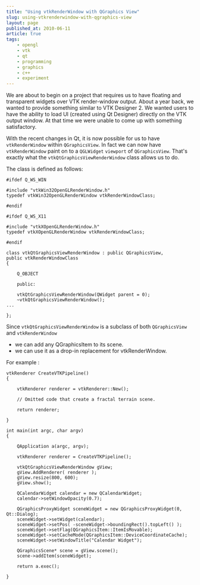 ```yaml
---
title: "Using vtkRenderWindow with QGraphics View"
slug: using-vtkrenderwindow-with-qgraphics-view
layout: page
published_at: 2010-06-11
article: true
tags:
    - opengl
    - vtk
    - qt
    - programming
    - graphics
    - c++
    - experiment
---
```



We are about to begin on a project that requires us to have floating and transparent widgets over VTK render-window output. About a year back, we wanted to provide something similar to VTK Designer 2. We wanted users to have the ability to load UI (created using Qt Designer) directly on the VTK output window. At that time we were unable to come up with something satisfactory.

With the recent changes in Qt, it is now possible for us to have `vtkRenderWindow` within `QGraphicsView`. In fact we can now have `vtkRenderWindow` paint on to a `QGLWidget` `viewport` of `QGraphicsView`. That's exactly what the `vtkQtGraphicsViewRenderWindow` class allows us to do.

The class is defined as follows:
```
#ifdef Q_WS_WIN

#include "vtkWin32OpenGLRenderWindow.h"
typedef vtkWin32OpenGLRenderWindow vtkRenderWindowClass;

#endif

#ifdef Q_WS_X11

#include "vtkXOpenGLRenderWindow.h"
typedef vtkXOpenGLRenderWindow vtkRenderWindowClass;

#endif

class vtkQtGraphicsViewRenderWindow : public QGraphicsView,
public vtkRenderWindowClass
{

    Q_OBJECT

    public:

    vtkQtGraphicsViewRenderWindow(QWidget parent = 0);
    ~vtkQtGraphicsViewRenderWindow();
...

};
```

Since `vtkQtGraphicsViewRenderWindow` is a subclass of both `QGraphicsView` and `vtkRenderWindow`

- we can add any QGraphicsItem to its scene.
- we can use it as a drop-in replacement for vtkRenderWindow.

For example :
```
vtkRenderer CreateVTKPipeline()
{

    vtkRenderer renderer = vtkRenderer::New();

    // Omitted code that create a fractal terrain scene.

    return renderer;

}

int main(int argc, char argv)
{

    QApplication a(argc, argv);

    vtkRenderer renderer = CreateVTKPipeline();

    vtkQtGraphicsViewRenderWindow gView;
    gView.AddRenderer( renderer );
    gView.resize(800, 600);
    gView.show();

    QCalendarWidget calendar = new QCalendarWidget;
    calendar->setWindowOpacity(0.7);

    QGraphicsProxyWidget sceneWidget = new QGraphicsProxyWidget(0, Qt::Dialog);
    sceneWidget->setWidget(calendar);
    sceneWidget->setPos( -sceneWidget->boundingRect().topLeft() );
    sceneWidget->setFlag(QGraphicsItem::ItemIsMovable);
    sceneWidget->setCacheMode(QGraphicsItem::DeviceCoordinateCache);
    sceneWidget->setWindowTitle("Calendar Widget");

    QGraphicsScene* scene = gView.scene();
    scene->addItem(sceneWidget);

    return a.exec();

}
```

